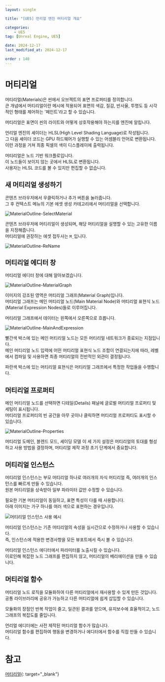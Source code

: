 ```yaml
---
layout: single

title: "[UE5] 언리얼 엔진 머티리얼 개요"

categories:
    - UE5
tag: [Unreal Engine, UE5]

date: 2024-12-17
last_modified_at: 2024-12-17

order : 140
---
```


# 머티리얼

머티리얼(Materials)은 씬에서 오브젝트의 표면 프로퍼티를 정의합니다.  
큰 개념에서 머티리얼이란 메시에 적용되어 표면의 색감, 질감, 반사율, 투명도 등 시각적인 형태를 제어하는 '페인트'라고 할 수 있습니다.

머티리얼은 표면이 씬의 라이트와 어떻게 상호작용해야 하는지를 엔진에 알립니다.

언리얼 엔진의 셰이더는 HLSL(High Level Shading Language)로 작성됩니다.  
그 다음 셰이더 코드는 GPU 하드웨어가 실행할 수 있는 어셈블리 언어로 변환됩니다.  
이런 과정을 거쳐 최종 픽셀의 색이 디스플레이에 출력됩니다.

머티리얼은 노드 기반 워크플로입니다.  
이 노드들이 보이지 않는 곳에서 HLSL로 변환됩니다.  
사용자는 HLSL 코드를 볼 수 있지만 편집할 수 없습니다.

## 새 머티리얼 생성하기

콘텐츠 브라우저에서 우클릭하거나 추가 버튼을 눌러줍니다.  
그 후 컨텍스트 메뉴의 기본 에셋 생성 카테고리에서 머티리얼을 선택합니다.

![MaterialOutline-SelectMaterial]({{site.url}}/images/ue5/ue5/2024-12-17-MaterialOutline/MaterialOutline-SelectMaterial.PNG)

콘텐츠 브라우저에 머티리얼이 생성되며, 해당 머티리얼을 설명할 수 있는 고유한 이름을 지정해줍니다.  
머티리얼에 권장하는 에셋 접두사는 `M_`입니다.

![MaterialOutline-ReName]({{site.url}}/images/ue5/ue5/2024-12-17-MaterialOutline/MaterialOutline-ReName.PNG)

## 머티리얼 에디터 창

머티리얼 에디터 창에 대해 알아보겠습니다.

![MaterialOutline-MaterialGraph]({{site.url}}/images/ue5/ue5/2024-12-17-MaterialOutline/MaterialOutline-MaterialGraph.PNG)

이미지의 강조된 영역은 머티리얼 그래프(Material Graph)입니다.  
머티리얼 그래프는 메인 머티리얼 노드(Main Material Node)와 머티리얼 표현식 노드(Material Expression Nodes)들로 이루어집니다.  

머티리얼 그래프에서 데이터는 왼쪽에서 오른쪽으로 흐릅니다.

![MaterialOutline-MainAndExpression]({{site.url}}/images/ue5/ue5/2024-12-17-MaterialOutline/MaterialOutline-MainAndExpression.PNG)

빨간색 박스에 있는 메인 머티리얼 노드는 모든 머티리얼 네트워크가 종료되는 지점입니다.  
메인 머티리얼 노드 입력에 어떤 머티리얼 표현식 노드 조합이 연결되는지에 따라, 레벨에서 컴파일 및 사용하면 최종 머티리얼의 전반적인 외관이 결정됩니다.

파란색 박스에 있는 머티리얼 표현식은 머티리얼 그래프에서 특정한 작업들을 수행합니다.  

## 머티리얼 프로퍼티

메인 머티리얼 노드를 선택하면 디테일(Details) 패널에 글로벌 머티리얼 프로퍼티 및 세팅이 표시됩니다.  
머티리얼 프로퍼티의 빈 공간을 아무 곳이나 클릭하면 머티리얼 프로퍼티도 표시할 수 있습니다.

![MaterialOutline-Properties]({{site.url}}/images/ue5/ue5/2024-12-17-MaterialOutline/MaterialOutline-Properties.PNG)

머티리얼 도메인, 블렌드 모드, 셰이딩 모델 이 세 가지 설정은 머티리얼의 토대를 형성하고 사용 방법을 결정하며, 머티리얼 제작 과정 초기 단계에서 중요합니다.

## 머티리얼 인스턴스

머티리얼 인스턴스는 부모 머티리얼 하나로 여러개의 자식 머티리얼 즉, 여러개의 인스턴스를 빠르게 만들 수 있습니다.  
원본 머티리얼을 상속받아 일부 파라미터 값만 수정할 수 있습니다.

필요한 기본 머티리얼이 동일하고, 표면 특성이 다를 때 사용합니다.  
아래 이미지는 가구 하나를 여러 색으로 표현하는 경우입니다.

![머티리얼 인스턴스 사용 예시](https://d1iv7db44yhgxn.cloudfront.net/documentation/images/622dc3fd-a2e2-46c3-ac0a-ed41934993f4/instances-example.png)

머티리얼 인스턴스는 기존 머티리얼의 속성을 실시간으로 수정하거나 사용할 수 있습니다.   
즉, 인스턴스에 적용한 변경사항을 모든 뷰포트에서 즉시 볼 수 있습니다.

머티리얼 인스턴스 에디터에서 파라미터를 노출시킬 수 있습니다.  
이로인해 복잡한 노드 그래프를 편집하지 않고, 머티리얼의 베리에이션을 만들 수 있습니다.

## 머티리얼 함수

머티리얼 노드 로직을 모듈화하여 다른 머티리얼에서 재사용할 수 있게 만든 것입니다.  
공통 라이브러리에 공유가 가능하고 다른 머티리얼에 쉽게 삽입할 수 있습니다.

모듈화의 장점인 반복 작업이 줄고, 일관된 결과를 얻으며, 유지보수에 효율적이고, 노드 그래프의 복잡도를 줄입니다.

언리얼 에디터에는 사전 제작된 머티리얼 함수가 많습니다.  
머티리얼 함수를 편집하여 행동을 변경하거나 에디터에서 함수를 직접 만들 수 있습니다.

# 참고

[머티리얼](https://dev.epicgames.com/documentation/ko-kr/unreal-engine/unreal-engine-materials){: target="_blank"}